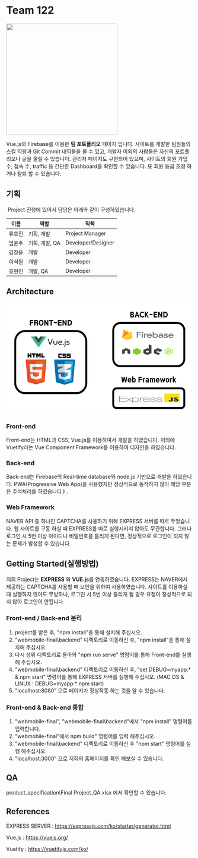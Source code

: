 # Team 122

<img src="src/assets/mainlogo.png" width="300" height="300" align="center">

 Vue.js와 Firebase를 이용한 **팀 포트폴리오** 페이지 입니다. 사이트를 개발한 팀원들의 스킬 역량과 Git Commit 내역들을 볼 수 있고, 개발자 이외의 사람들은 자신의 포트폴리오나 글을 올릴 수 있습니다. 관리자 페이지도 구현되어 있으며, 사이트의 회원 가입 수, 접속 수, traffic 등 간단한 Dashboard를 확인할 수 있습니다. 또 회원 등급 조정 하거나 탈퇴 할 수 있습니다.



## 기획

​	Project 진행에 있어서 담당은 아래와 같이 구성하였습니다.

| 이름   | 역할           | 직책               |
| ------ | -------------- | ------------------ |
| 류호진 | 기획, 개발     | Project Manager    |
| 엄윤주 | 기획, 개발, QA | Developer/Designer |
| 김창윤 | 개발           | Developer          |
| 이석원 | 개발           | Developer          |
| 조현진 | 개발, QA       | Developer          |



## Architecture

<img src="product_specification/architecture.png" width="700" height="300" align="center">

### Front-end

 Front-end는 HTML과 CSS, Vue.js를 이용하여서 개발을 하였습니다. 이외에 Vuetify라는 Vue Component Framework를 이용하여 디자인을 하였습니다.



### Back-end

 Back-end는 Firebase의 Real-time database와 node.js 기반으로 개발을 하였습니다. PWA(Progressive Web App)을 사용했지만 정상적으로 동작하지 않아 해당 부분은 주석처리를 하였습니디ㅏ.



### Web Framework

 NAVER API 중 하나인 CAPTCHA를 사용하기 위해 EXPRESS 서버를 따로 두었습니다. 웹 사이트를 구동 하실 때 EXPRESS를 따로 실행시키지 않아도 무관합니다. 그러나 로그인 시 5번 이상 아이디나 비밀번호를 틀리게 된다면, 정상적으로 로그인이 되지 않는 문제가 발생할 수 있습니다. 





## Getting Started(실행방법)

 저희 Project는 **EXPRESS** 와 **VUE.js**를 연동하였습니다. EXPRESS는 NAVER에서 제공하는 CAPTCHA를 사용할 때 보안을 위하여 사용하였습니다. 사이트를 이용하실 때 실행하지 않아도 무방하나, 로그인 시 5번 이상 틀리게 될 경우 요청이 정상적으로 되지 않아 로그인이 안됩니다.



### Front-end / Back-end 분리

1. project를 받은 후, "npm install"을 통해 설치해 주십시오.
2. "webmobile-final\backend" 디렉토리로 이동하신 후, "npm install"을 통해 설치해 주십시오.
3. 다시 상위 디렉토리로 돌아와 "npm run serve" 명령어를 통해 Front-end를 실행해 주십시오.
4. "webmobile-final\backend" 디렉토리로 이동하신 후, "set DEBUG=myapp:* & npm start" 명령어를 통해 EXPRESS 서버를 실행해 주십시오. (MAC OS & LINUX : DEBUG=myapp:* npm start)
5. "localhost:8080" 으로 페이지가 정상작동 하는 것을 알 수 있습니다.



### Front-end & Back-end 통합

1. "webmobile-final", "webmobile-final\backend"에서 "npm install" 명령어를 입력합니다.
2. "webmobile-final"에서 npm build" 명령어를 입력 해주십시오.
3. "webmobile-final\backend" 디렉토리로 이동하신 후 "npm start" 명령어를 실행 해주십시오.
4. "localhost:3000" 으로 저희의 홈페이지를 확인 해보실 수 있습니다.



## QA

product_specification\Final Project_QA.xlsx 에서 확인할 수 있습니다.



## References

EXPRESS SERVER : https://expressjs.com/ko/starter/generator.html

Vue.js : https://vuejs.org/

Vuetify : https://vuetifyjs.com/ko/

